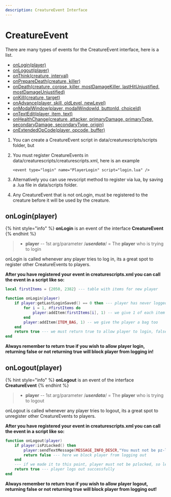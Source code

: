 ```yaml
---
description: CreatureEvent Interface
---
```


# CreatureEvent

There are many types of events for the CreatureEvent interface, here is a list.

* [onLogin(player)](https://app.gitbook.com/s/-LVBMVPm-MlN4K7ZoPJo/tfs-documentation/luascript-interface/creatureevent\_interface.md#onLogin)
* [onLogout(player)](https://app.gitbook.com/s/-LVBMVPm-MlN4K7ZoPJo/tfs-documentation/luascript-interface/creatureevent\_interface.md#onLogin)
* [onThink(creature, interval)](https://app.gitbook.com/s/-LVBMVPm-MlN4K7ZoPJo/tfs-documentation/luascript-interface/creatureevent\_interface.md#onLogin)
* [onPrepareDeath(creature, killer)](https://app.gitbook.com/s/-LVBMVPm-MlN4K7ZoPJo/tfs-documentation/luascript-interface/creatureevent\_interface.md#onLogin)
* [onDeath(creature, corpse, killer, mostDamageKiller, lastHitUnjustified, mostDamageUnjustified)](https://app.gitbook.com/s/-LVBMVPm-MlN4K7ZoPJo/tfs-documentation/luascript-interface/creatureevent\_interface.md#onLogin)
* [onKill(creature, target)](https://app.gitbook.com/s/-LVBMVPm-MlN4K7ZoPJo/tfs-documentation/luascript-interface/creatureevent\_interface.md#onLogin)
* [onAdvance(player, skill, oldLevel, newLevel)](https://app.gitbook.com/s/-LVBMVPm-MlN4K7ZoPJo/tfs-documentation/luascript-interface/creatureevent\_interface.md#onLogin)
* [onModalWindow(player, modalWindowId, buttonId, choiceId)](https://app.gitbook.com/s/-LVBMVPm-MlN4K7ZoPJo/tfs-documentation/luascript-interface/creatureevent\_interface.md#onLogin)
* [onTextEdit(player, item, text)](https://app.gitbook.com/s/-LVBMVPm-MlN4K7ZoPJo/tfs-documentation/luascript-interface/creatureevent\_interface.md#onLogin)
* [onHealthChange(creature, attacker, primaryDamage, primaryType, secondaryDamage, secondaryType, origin)](https://app.gitbook.com/s/-LVBMVPm-MlN4K7ZoPJo/tfs-documentation/luascript-interface/creatureevent\_interface.md#onLogin)
* [onExtendedOpCode(player, opcode, buffer)](https://app.gitbook.com/s/-LVBMVPm-MlN4K7ZoPJo/tfs-documentation/luascript-interface/creatureevent\_interface.md#onLogin)

1. You can create a CreatureEvent script in data/creaturescripts/scripts folder, but
2.  You must register CreatureEvents in data/creaturescripts/creaturescripts.xml, here is an example

    ```markup
    <event type="login" name="PlayerLogin" script="login.lua" />
    ```
3. Alternatively you can use revscript method to register via lua, by saving a .lua file in data/scripts folder.
4. Any CreatureEvent that is not onLogin, must be registered to the creature before it will be used by the creature.

## onLogin(player)

{% hint style="info" %}
**onLogin** is an event of the interface **CreatureEvent**
{% endhint %}

> * **player**  -- 1st arg/parameter /_**userdata**_/  =  The **player** who is trying to login

onLogin is called whenever any player tries to log in, its a great spot to register other CreatureEvents to players.

**After you have registered your event in creaturescripts.xml you can call the event in a script like so:**

```lua
local firstItems = {2050, 2382} --- table with items for new player

function onLogin(player)
    if player:getLastLoginSaved() == 0 then --- player has never logged in before
        for i = 1, #firstItems do
            player:addItem(firstItems[i], 1) -- we give 1 of each item in table above to player
        end
        player:addItem(ITEM_BAG, 1) -- we give the player a bag too
    end
    return true --- we must return true to allow player to login, false or no return will keep player from logging in. 
end
```

**Always remember to return true if you wish to allow player login, returning false or not returning true will block player from logging in!**

## onLogout(player)

{% hint style="info" %}
**onLogout** is an event of the interface **CreatureEvent**
{% endhint %}

> * **player**  -- 1st arg/parameter /_**userdata**_/  =  The **player** who is trying to logout

onLogout is called whenever any player tries to logout, its a great spot to unregister other CreatureEvents to players.

**After you have registered your event in creaturescripts.xml you can call the event in a script like so:**

```lua
function onLogout(player)
    if player:isPzLocked() then
        player:sendTextMessage(MESSAGE_INFO_DESCR,"You must not be pz-locked, in order to logout")
        return false --- here we block player from logging out
    end
    --- if we made it to this point, player must not be pzlocked, so lets let him logout
    return true --- player logs out successfully
end
```

**Always remember to return true if you wish to allow player logout, returning false or not returning true will block player from logging out!**
